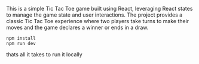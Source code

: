 This is a simple Tic Tac Toe game built using React, leveraging React states to manage the game state and user interactions. The project provides a classic Tic Tac Toe experience where two players take turns to make their moves and the game declares a winner or ends in a draw.
```
npm install
npm run dev
```

thats all it takes to run it locally
